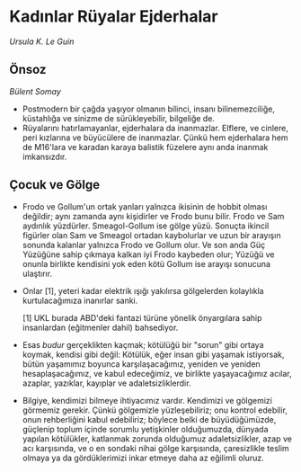 # Kadınlar Rüyalar Ejderhalar

*Ursula K. Le Guin*

## Önsoz

*Bülent Somay*

* Postmodern bir çağda yaşıyor olmanın bilinci, insanı bilinemezciliğe,
  küstahlığa ve sinizme de sürükleyebilir, bilgeliğe de.
* Rüyalarını hatırlamayanlar, ejderhalara da inanmazlar. Elflere, ve cinlere,
  peri kızlarına ve büyücülere de inanmazlar. Çünkü hem ejderhalara hem de
  M16'lara ve karadan karaya balistik füzelere aynı anda inanmak imkansızdır.

## Çocuk ve Gölge

* Frodo ve Gollum'un ortak yanları yalnızca ikisinin de hobbit olması değildir;
  aynı zamanda aynı kişidirler ve Frodo bunu bilir. Frodo ve Sam aydınlık
  yüzdürler. Smeagol-Gollum ise gölge yüzü. Sonuçta ikincil figürler olan Sam
  ve Smeagol ortadan kaybolurlar ve uzun bir arayışın sonunda kalanlar yalnızca
  Frodo ve Gollum olur. Ve son anda Güç Yüzüğüne sahip çıkmaya kalkan iyi Frodo
  kaybeden olur; Yüzüğü ve onunla birlikte kendisini yok eden kötü Gollum ise
  arayışı sonucuna ulaştırır.

* Onlar [1], yeteri kadar elektrik ışığı yakılırsa gölgelerden kolaylıkla
  kurtulacağımıza inanırlar sanki.

  [1] UKL burada ABD'deki fantazi türüne yönelik önyargılara sahip insanlardan
  (eğitmenler dahil) bahsediyor.

* Esas *budur* gerçeklikten kaçmak; kötülüğü bir "sorun" gibi ortaya koymak,
  kendisi gibi değil: Kötülük, eğer insan gibi yaşamak istiyorsak, bütün
  yaşamımız boyunca karşılaşacağımız, yeniden ve yeniden hesaplaşacağımız, ve
  kabul edeceğimiz, ve birlikte yaşayacağımız acılar, azaplar, yazıklar,
  kayıplar ve adaletsizliklerdir.

* Bilgiye, kendimizi bilmeye ihtiyacımız vardır. Kendimizi ve gölgemizi
  görmemiz gerekir. Çünkü gölgemizle yüzleşebiliriz; onu kontrol edebilir, onun
  rehberliğini kabul edebiliriz; böylece belki de büyüdüğümüzde, güçlenip
  toplum içinde sorumlu yetişkinler olduğumuzda, dünyada yapılan kötülükler,
  katlanmak zorunda olduğumuz adaletsizlikler, azap ve acı karşısında, ve o en
  sondaki nihai gölge karşısında, çaresizlikle teslim olmaya ya da
  gördüklerimizi inkar etmeye daha az eğilimli oluruz.
